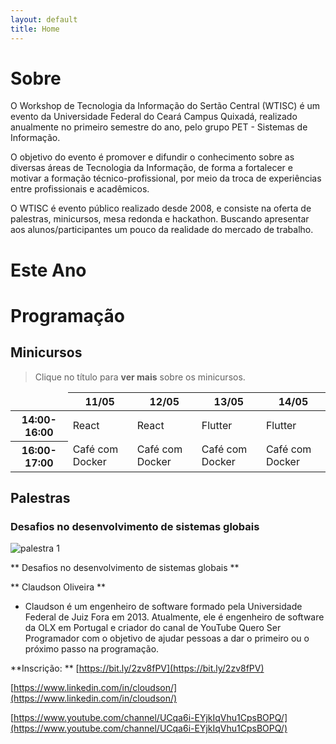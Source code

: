 ```yaml
---
layout: default
title: Home
---
```

# Sobre

O Workshop de Tecnologia da Informação do Sertão Central (WTISC) é um evento da Universidade Federal do Ceará Campus Quixadá, realizado anualmente no primeiro semestre do ano, pelo grupo PET - Sistemas de Informação.

O objetivo do evento é promover e difundir o conhecimento sobre as diversas áreas de Tecnologia da Informação, de forma a fortalecer e motivar a formação técnico-profissional, por meio da troca de experiências entre profissionais e acadêmicos.

O WTISC é evento público realizado desde 2008, e consiste na oferta de palestras, minicursos, mesa redonda e hackathon. Buscando apresentar aos alunos/participantes um pouco da realidade do mercado de trabalho.

# Este Ano


# Programação

## Minicursos

> Clique no título para **ver mais** sobre os minicursos.

<table class="table table-bordered">
  <thead>
    <tr>
      <th scope="col" style="border: none;"></th>
      <th scope="col">11/05</th>
      <th scope="col">12/05</th>
      <th scope="col">13/05</th>
      <th scope="col">14/05</th>
    </tr>
  </thead>
  <tbody>
    <tr>
      <th scope="row">14:00-16:00</th>
      <td class="table-react" onclick="location.href = 'react'">React</td>
      <td class="table-react" onclick="location.href = 'react'">React</td>
      <td class="table-flutter" onclick="location.href = 'flutter'">Flutter</td>
      <td class="table-flutter" onclick="location.href = 'flutter'">Flutter</td>
    </tr>
    <tr>
      <th scope="row">16:00-17:00</th>
      <td class="table-cafe"  onclick="location.href = 'cafe-com-docker'">Café com Docker</td>
      <td class="table-cafe"  onclick="location.href = 'cafe-com-docker'">Café com Docker</td>
      <td class="table-cafe"  onclick="location.href = 'cafe-com-docker'">Café com Docker</td>
      <td class="table-cafe"  onclick="location.href = 'cafe-com-docker'">Café com Docker</td>
    </tr>
  
  </tbody>
</table>


## Palestras

### Desafios no desenvolvimento de sistemas globais 

![palestra 1](https://scontent.ffor4-2.fna.fbcdn.net/v/t1.0-9/p960x960/97074588_2892539920811610_4244021278698110976_o.jpg?_nc_cat=111&_nc_sid=2d5d41&_nc_ohc=mNSQuyreA0MAX--VqM7&_nc_ht=scontent.ffor4-2.fna&_nc_tp=6&oh=fb288afe7f71a6f652b8c21135954e5b&oe=5EE05078)

<i class="fad fa-presentation"  style="color: #159957"></i> ** Desafios no desenvolvimento de sistemas globais **

<i class="fas fa-chalkboard-teacher"  style="color: #159957"></i> ** Claudson Oliveira **

  * Claudson é um engenheiro de software formado pela Universidade Federal de Juiz Fora em 2013. Atualmente, ele é engenheiro de software da OLX em Portugal e criador do canal de YouTube Quero Ser Programador com o objetivo de ajudar pessoas a dar o primeiro ou o próximo passo na programação.   

<i class="fas fa-clipboard-check"></i> **Inscrição: ** [https://bit.ly/2zv8fPV](https://bit.ly/2zv8fPV)

<i class="fab fa-linkedin"></i> [https://www.linkedin.com/in/cloudson/](https://www.linkedin.com/in/cloudson/)

<i class="fab fa-youtube"></i>  [https://www.youtube.com/channel/UCqa6i-EYjkIqVhu1CpsBOPQ/](https://www.youtube.com/channel/UCqa6i-EYjkIqVhu1CpsBOPQ/)
